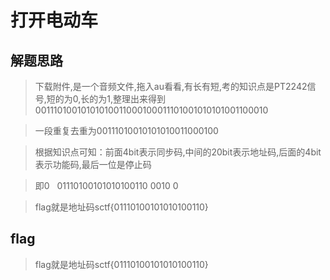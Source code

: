 # 打开电动车

## 解题思路

> 下载附件,是一个音频文件,拖入au看看,有长有短,考的知识点是PT2242信号,短的为0,长的为1,整理出来得到00111010010101010011000100011101001010101001100010

> 一段重复去重为00111010010101010011000100

> 根据知识点可知：前面4bit表示同步码,中间的20bit表示地址码,后面的4bit表示功能码,最后一位是停止码

> 即0   01110100101010100110 0010 0

> flag就是地址码sctf{01110100101010100110}


## flag

> flag就是地址码sctf{01110100101010100110}
